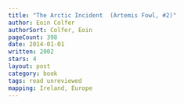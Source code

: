 ```yaml
---
title: "The Arctic Incident  (Artemis Fowl, #2)"
author: Eoin Colfer
authorSort: Colfer, Eoin
pageCount: 398
date: 2014-01-01
written: 2002
stars: 4
layout: post
category: book
tags: read unreviewed
mapping: Ireland, Europe
---
```

